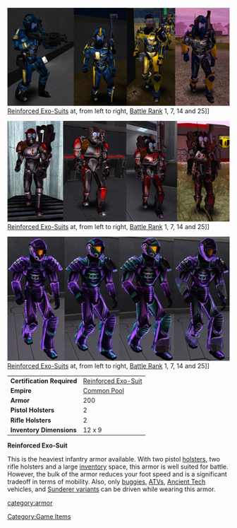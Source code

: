 ![](images/NCRexoArmors.jpg "fig:NCRexoArmors.jpg") [Reinforced
Exo-Suits](Reinforced_Exo-Suit "wikilink") at, from left to right,
[Battle Rank](Battle_Rank "wikilink") 1, 7, 14 and 25\]\]

![](images/TRRexoArmors2.jpg "fig:TRRexoArmors2.jpg") [Reinforced
Exo-Suits](Reinforced_Exo-Suit "wikilink") at, from left to right,
[Battle Rank](Battle_Rank "wikilink") 1, 7, 14 and 25\]\]

![](images/VS_Rexos.jpg "fig:VS_Rexos.jpg") [Reinforced
Exo-Suits](Reinforced_Exo-Suit "wikilink") at, from left to right,
[Battle Rank](Battle_Rank "wikilink") 1, 7, 14 and 25\]\]

|                            |                                                                         |
| -------------------------- | ----------------------------------------------------------------------- |
| **Certification Required** | [Reinforced Exo-Suit](<Reinforced_Exo-Suit_(Certification)> "wikilink") |
| **Empire**                 | [Common Pool](Common_Pool "wikilink")                                   |
| **Armor**                  | 200                                                                     |
| **Pistol Holsters**        | 2                                                                       |
| **Rifle Holsters**         | 2                                                                       |
| **Inventory Dimensions**   | 12 x 9                                                                  |

**Reinforced Exo-Suit**

This is the heaviest infantry armor available. With two pistol
[holsters](holster "wikilink"), two rifle holsters and a large
[inventory](inventory "wikilink") space, this armor is well suited for
battle. However, the bulk of the armor reduces your foot speed and is a
significant tradeoff in terms of mobility. Also, only
[buggies](Vehicle_Index#Buggies "wikilink"),
[ATVs](Vehicle_Index#ATV "wikilink"), [Ancient
Tech](Core_Combat#Vehicles "wikilink") vehicles, and [Sunderer
variants](Sunderer "wikilink") can be driven while wearing this armor.

[category:armor](category:armor "wikilink")

[Category:Game Items](Category:Game_Items "wikilink")
